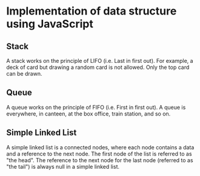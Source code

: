 # Implementation of data structure using JavaScript
## Stack
A stack works on the principle of LIFO (i.e. Last in first out). For example, a deck of card but drawing a random card is not allowed. Only the top card can be drawn.

## Queue
A queue works on the principle of FIFO (i.e. First in first out). A queue is everywhere, in canteen, at the box office, train station, and so on.

## Simple Linked List
A simple linked list is a connected nodes, where each node contains a data and a reference to the next node. The first node of the list is referred to as "the head". The reference to the next node for the last node (referred to as "the tail") is always null in a simple linked list.
